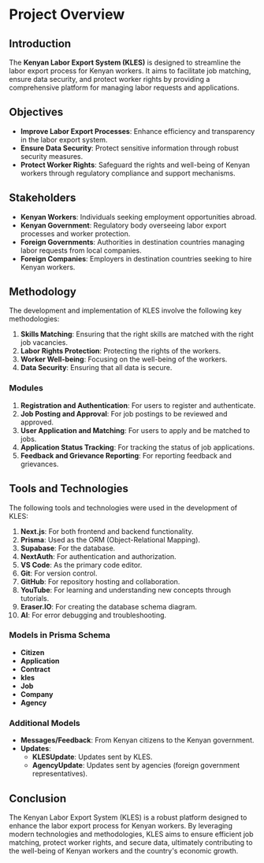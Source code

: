 <!-- # Project Overview

## Introduction
The **Kenyan Labor Export System (KLES)** is designed to streamline the labor export process for Kenyan workers. It aims to facilitate job matching, ensure data security, and protect worker rights by providing a comprehensive platform for managing labor requests and applications.

## Objectives
- **Improve Labor Export Processes**: Enhance efficiency and transparency in the labor export system.
- **Ensure Data Security**: Protect sensitive information through robust security measures.
- **Protect Worker Rights**: Safeguard the rights and well-being of Kenyan workers through regulatory compliance and support mechanisms.

## Stakeholders
- **Kenyan Workers**: Individuals seeking employment opportunities abroad.
- **Kenyan Government**: Regulatory body overseeing labor export processes and worker protection.
- **Foreign Governments**: Authorities in destination countries managing labor requests from local companies.
- **Foreign Companies**: Employers in destination countries seeking to hire Kenyan workers. -->
# Project Overview

## Introduction
The **Kenyan Labor Export System (KLES)** is designed to streamline the labor export process for Kenyan workers. It aims to facilitate job matching, ensure data security, and protect worker rights by providing a comprehensive platform for managing labor requests and applications.

## Objectives
- **Improve Labor Export Processes**: Enhance efficiency and transparency in the labor export system.
- **Ensure Data Security**: Protect sensitive information through robust security measures.
- **Protect Worker Rights**: Safeguard the rights and well-being of Kenyan workers through regulatory compliance and support mechanisms.

## Stakeholders
- **Kenyan Workers**: Individuals seeking employment opportunities abroad.
- **Kenyan Government**: Regulatory body overseeing labor export processes and worker protection.
- **Foreign Governments**: Authorities in destination countries managing labor requests from local companies.
- **Foreign Companies**: Employers in destination countries seeking to hire Kenyan workers.

## Methodology
The development and implementation of KLES involve the following key methodologies:
1. **Skills Matching**: Ensuring that the right skills are matched with the right job vacancies.
2. **Labor Rights Protection**: Protecting the rights of the workers.
3. **Worker Well-being**: Focusing on the well-being of the workers.
4. **Data Security**: Ensuring that all data is secure.

### Modules
1. **Registration and Authentication**: For users to register and authenticate.
2. **Job Posting and Approval**: For job postings to be reviewed and approved.
3. **User Application and Matching**: For users to apply and be matched to jobs.
4. **Application Status Tracking**: For tracking the status of job applications.
5. **Feedback and Grievance Reporting**: For reporting feedback and grievances.


## Tools and Technologies
The following tools and technologies were used in the development of KLES:
1. **Next.js**: For both frontend and backend functionality.
2. **Prisma**: Used as the ORM (Object-Relational Mapping).
3. **Supabase**: For the database.
4. **NextAuth**: For authentication and authorization.
5. **VS Code**: As the primary code editor.
6. **Git**: For version control.
7. **GitHub**: For repository hosting and collaboration.
8. **YouTube**: For learning and understanding new concepts through tutorials.
9. **Eraser.IO**: For creating the database schema diagram.
10. **AI**: For error debugging and troubleshooting.

### Models in Prisma Schema
- **Citizen**
- **Application**
- **Contract**
- **kles**
- **Job**
- **Company**
- **Agency**

### Additional Models
- **Messages/Feedback**: From Kenyan citizens to the Kenyan government.
- **Updates**:
  - **KLESUpdate**: Updates sent by KLES.
  - **AgencyUpdate**: Updates sent by agencies (foreign government representatives).



## Conclusion
The Kenyan Labor Export System (KLES) is a robust platform designed to enhance the labor export process for Kenyan workers. By leveraging modern technologies and methodologies, KLES aims to ensure efficient job matching, protect worker rights, and secure data, ultimately contributing to the well-being of Kenyan workers and the country's economic growth.
